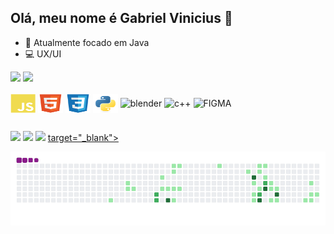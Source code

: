 ## Olá, meu nome é Gabriel Vinicius 👋

- 📗 Atualmente focado em Java
- 💻 UX/UI

<div>
  <img height="180em" src="https://github-readme-stats.vercel.app/api?username=GabrielVioli&show_icons=true&theme=radical"/>
  <img height="180em" src="https://github-readme-stats.vercel.app/api/top-langs?username=GabrielVioli&layout=compact&langs_count=8&card_width=320&theme=radical" />
</div>

<div style="display: inline_block"><br>
  <img align="center" alt="Rafa-Js" height="30" width="40" src="https://raw.githubusercontent.com/devicons/devicon/master/icons/javascript/javascript-plain.svg">
  <img align="center" alt="Rafa-HTML" height="30" width="40" src="https://raw.githubusercontent.com/devicons/devicon/master/icons/html5/html5-original.svg">
  <img align="center" alt="Rafa-CSS" height="30" width="40" src="https://raw.githubusercontent.com/devicons/devicon/master/icons/css3/css3-original.svg">
  <img align="center" alt="Rafa-Python" height="30" width="40" src="https://raw.githubusercontent.com/devicons/devicon/master/icons/python/python-original.svg">
  <img align="center" alt="blender" height="30" width="40" src="https://cdn.jsdelivr.net/gh/devicons/devicon@latest/icons/blender/blender-original.svg" />
  <img align="center" alt="c++" height="30" widht="40" src="https://cdn.jsdelivr.net/gh/devicons/devicon@latest/icons/cplusplus/cplusplus-plain.svg" />
  <img align="center" alt="FIGMA" height="30" widht="40" src="https://cdn.jsdelivr.net/gh/devicons/devicon@latest/icons/figma/figma-original.svg" />
  
</div>
  
  ##
 
<div> 
  <a href="https://www.instagram.com/gabriel_violi?igsh=MTM0cGtpb3lkeTRocg==" target="_blank"><img src="https://img.shields.io/badge/-Instagram-%23E4405F?style=for-the-badge&logo=instagram&logoColor=white" target="_blank"></a>
  <a href = "mailto:gabrielgvo16@gmail.com"><img src="https://img.shields.io/badge/-Gmail-%23333?style=for-the-badge&logo=gmail&logoColor=white" target="_blank"></a>
  <a href="https://www.linkedin.com/in/gabriel-vinicius-de-oliveira-26004a350?utm_source=share&utm_campaign=share_via&utm_content=profile&utm_medium=ios_app" target="_blank"><img src="https://img.shields.io/badge/-LinkedIn-%230077B5?style=for-the-badge&logo=linkedin&logoColor=white" target="_blank"></a> 
  <a href = "https://gabrielvioli.github.io/Portf-lio/"> target="_blank"></a>
</div>

![snake gif](https://github.com/GabrielVioli/GabrielVioli/blob/output/github-contribution-grid-snake.gif)
